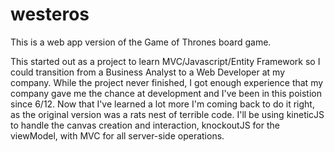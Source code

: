 westeros
========

This is a web app version of the Game of Thrones board game.

This started out as a project to learn MVC/Javascript/Entity Framework so I could transition from a Business Analyst to a Web Developer at my company. While the project never finished, I got enough experience that my company gave me the chance at development and I've been in this poistion since 6/12. Now that I've learned a lot more I'm coming back to do it right, as the original version was a rats nest of terrible code. I'll be using kineticJS to handle the canvas creation and interaction, knockoutJS for the viewModel, with MVC for all server-side operations. 


